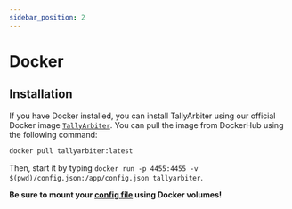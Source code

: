 ```yaml
---
sidebar_position: 2
---
```


# Docker
## Installation
If you have Docker installed, you can install TallyArbiter using our official Docker image [`TallyArbiter`](https://hub.docker.com/r/josephdadams/tallyarbiter).
You can pull the image from DockerHub using the following command:
```bash
docker pull tallyarbiter:latest
```

Then, start it by typing `docker run -p 4455:4455 -v $(pwd)/config.json:/app/config.json tallyarbiter`.

**Be sure to mount your [config file](#configuration) using Docker volumes!**

